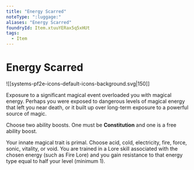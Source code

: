 ```yaml
---
title: "Energy Scarred"
noteType: ":luggage:"
aliases: "Energy Scarred"
foundryId: Item.xtuuYERax5q5xHUt
tags:
  - Item
---
```


# Energy Scarred
![[systems-pf2e-icons-default-icons-background.svg|150]]

Exposure to a significant magical event overloaded you with magical energy. Perhaps you were exposed to dangerous levels of magical energy that left you near death, or it built up over long-term exposure to a powerful source of magic.

Choose two ability boosts. One must be **Constitution** and one is a free ability boost.

Your innate magical trait is primal. Choose acid, cold, electricity, fire, force, sonic, vitality, or void. You are trained in a Lore skill associated with the chosen energy (such as Fire Lore) and you gain resistance to that energy type equal to half your level (minimum 1).
